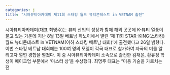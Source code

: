```yaml
---
categories: j
title: "시아뷰티아카데미 제11회 스타킹 월드 뷰티콘테스트 in VETNAM 출전"
---
```

시아뷰티아카데미(대표 최명주)는 뷰티 산업의 성장과 함께 해외 곳곳에 K-뷰티 열풍이 불고 있는 가운데 지난 8월 13일 베트남 하노이에서 열린 ‘제 11회 STAR-KING(스타킹) 월드 뷰티콘테스트 in VETNAM(이하 스타킹 베트남 대회)’에 출전했다고 26일 밝혔다.이번 스타킹 베트남 대회에는 100여 명의 모델이 각국 대표로 참가하여 자국의 미를 알리고자 열띤 경합을 펼쳤다. 이 중 시아뷰티아카데미 소속으로 출전한 김채윤, 황유정 학생이 메이크업 부문에서 ‘마스터 상’을 수상했다. 최명주 대표는 “미용 기술을 가르치는 전